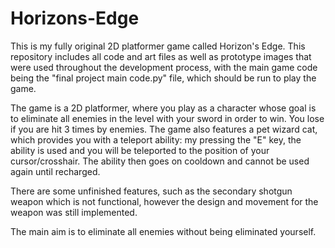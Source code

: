 # Horizons-Edge
This is my fully original 2D platformer game called Horizon's Edge. This repository includes all code and art files as well as prototype images that were used throughout the development process, with the main game code being the "final project main code.py" file, which should be run to play the game.

The game is a 2D platformer, where you play as a character whose goal is to eliminate all enemies in the level with your sword in order to win. You lose if you are hit 3 times by enemies. The game also features a pet wizard cat, which provides you with a teleport ability: my pressing the "E" key, the ability is used and you will be teleported to the position of your cursor/crosshair. The ability then goes on cooldown and cannot be used again until recharged.

There are some unfinished features, such as the secondary shotgun weapon which is not functional, however the design and movement for the weapon was still implemented.

The main aim is to eliminate all enemies without being eliminated yourself.
